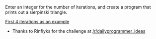 Enter an integer for the number of iterations, and create a program that prints out a sierpinski triangle.

[ First 4 iterations as an example](http://i.imgur.com/fjlTg.png)

* Thanks to Rinfiyks for the challenge at [/r/dailyprogrammer_ideas](/r/dailyprogrammer_ideas) 
